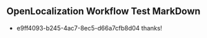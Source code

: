 ## OpenLocalization Workflow Test MarkDown
* e9ff4093-b245-4ac7-8ec5-d66a7cfb8d04 thanks!

<!--HONumber=Aug16_HO2-->


